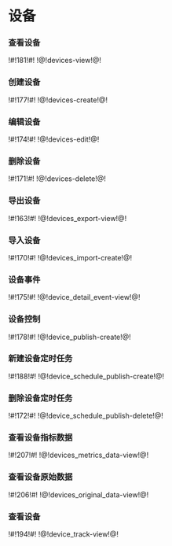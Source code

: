# 设备

### 查看设备

!#!181!#!
!@!devices-view!@!



### 创建设备

!#!177!#!
!@!devices-create!@!



### 编辑设备

!#!174!#!
!@!devices-edit!@!



### 删除设备

!#!171!#!
!@!devices-delete!@!



### 导出设备

!#!163!#!
!@!devices_export-view!@!



### 导入设备

!#!170!#!
!@!devices_import-create!@!



### 设备事件

!#!175!#!
!@!device_detail_event-view!@!



### 设备控制

!#!178!#!
!@!device_publish-create!@!



### 新建设备定时任务

!#!188!#!
!@!device_schedule_publish-create!@!



### 删除设备定时任务

!#!172!#!
!@!device_schedule_publish-delete!@!



### 查看设备指标数据

!#!207!#!
!@!devices_metrics_data-view!@!



### 查看设备原始数据

!#!206!#!
!@!devices_original_data-view!@!



### 查看设备

!#!194!#!
!@!device_track-view!@!



